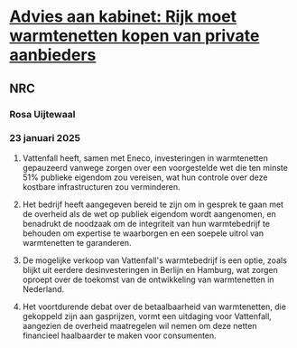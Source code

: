 # [Advies aan kabinet: Rijk moet warmtenetten kopen van private aanbieders](https://advance.lexis.com/api/document?collection=news&id=urn:contentItem:6DYK-XRY3-RRXM-10M2-00000-00&context=1519360)
## NRC
### Rosa Uijtewaal
### 23 januari 2025

1. Vattenfall heeft, samen met Eneco, investeringen in warmtenetten gepauzeerd vanwege zorgen over een voorgestelde wet die ten minste 51% publieke eigendom zou vereisen, wat hun controle over deze kostbare infrastructuren zou verminderen.

2. Het bedrijf heeft aangegeven bereid te zijn om in gesprek te gaan met de overheid als de wet op publiek eigendom wordt aangenomen, en benadrukt de noodzaak om de integriteit van hun warmtebedrijf te behouden om expertise te waarborgen en een soepele uitrol van warmtenetten te garanderen.

3. De mogelijke verkoop van Vattenfall's warmtebedrijf is een optie, zoals blijkt uit eerdere desinvesteringen in Berlijn en Hamburg, wat zorgen oproept over de toekomst van de ontwikkeling van warmtenetten in Nederland.

4. Het voortdurende debat over de betaalbaarheid van warmtenetten, die gekoppeld zijn aan gasprijzen, vormt een uitdaging voor Vattenfall, aangezien de overheid maatregelen wil nemen om deze netten financieel haalbaarder te maken voor consumenten.
